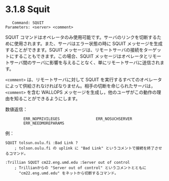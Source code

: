 # 3.1.8 Squit

```
   Command: SQUIT
Parameters: <server> <comment>
```

SQUIT コマンドはオペレータのみ使用可能です。サーバのリンクを切断するために使用されます。また、サーバはエラー状態の時に SQUIT メッセージを生成することができます。SQUIT メッセージは、リモートサーバの接続をターゲットにすることもできます。この場合、SQUIT メッセージはオペレータとリモートサーバ間のサーバに影響を与えることなく、単にリモートサーバに送信されます。

`<comment>` は、リモートサーバに対して SQUIT を実行するすべてのオペレータによって供給されなければなりません。相手の切断を命じられたサーバは，`<comment>` を含む WALLOPS メッセージを生成し，他のユーザがこの動作の理由を知ることができるようにします。

数値返信：

```
        ERR_NOPRIVILEGES                ERR_NOSUCHSERVER
        ERR_NEEDMOREPARAMS
```

例：

```
SQUIT tolsun.oulu.fi :Bad Link ?
    ; tolson.oulu.fi の uplink に "Bad Link" というコメントで接続を終了させるコマンド。

:Trillian SQUIT cm22.eng.umd.edu :Server out of control
    ; Trillianからの "Server out of control" というコメントとともに
      "cm22.eng.umd.edu" をネットから切断するコマンド。

```
